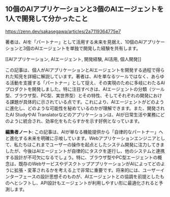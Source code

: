 ## 10個のAIアプリケーションと3個のAIエージェントを1人で開発して分かったこと

https://zenn.dev/sakasegawa/articles/2a7119364775e7

著者は、AIを「パートナー」として活用する未来を見据え、10個のAIアプリケーションと3個のAIエージェントを単独で開発した経験を共有します。

[[AIアプリケーション, AIエージェント, 開発経験, AI活用, 個人開発]]

この記事は、個人がAIアプリケーションとAIエージェントを開発する過程で得られた知見を詳細に解説しています。著者は、AIを単なるツールではなく、あらゆる活動を支援する「パートナー」として捉え、その実現のために多岐にわたるAIプロダクトを開発しました。特に注目すべきは、AIエージェントの分類（ツール型、ブラウザ型、PC型、実世界型）とその特性、そしてそれぞれの開発における課題が具体的に示されている点です。これにより、AIエージェントがどのように進化し、どのような可能性を秘めているのかが理解できます。また、開発されたAI StudyやAI Translatorなどのアプリケーションは、AIが日常生活や業務にどのように統合され、効率化をもたらすかを示す好例となっています。

**編集者ノート**: この記事は、AIが単なる機能提供から「自律的なパートナー」へと進化する未来を明確に示唆しています。Webアプリケーションエンジニアとして、私たちはこれまでユーザーの操作を起点としたシステム開発に注力してきましたが、今後はAIエージェントが自律的にタスクを遂行し、他のシステムと連携する設計が不可欠になるでしょう。特に、ブラウザ型やPC型エージェントの概念は、既存のWebサービスやデスクトップアプリケーションがAIによってどのように拡張・変革されるかを考える上で非常に重要です。将来的には、ユーザーインターフェースの設計思想そのものが、AIエージェントとの協調を前提としたものへとシフトし、API設計もエージェントが利用しやすい形に最適化されると予測します。